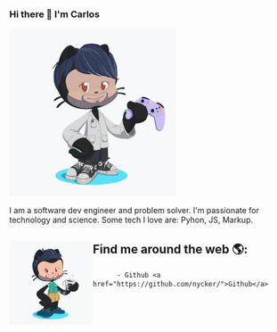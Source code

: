 ### Hi there 👋 I'm Carlos
<img src="https://raw.githubusercontent.com/nycker/nycker/master/octo-nycker.png" width=300 >

I am a software dev engineer and problem solver. I'm passionate for technology and science. Some tech I love are: Pyhon, JS, Markup. 

## Find me around the web 🌎: <img src="https://raw.githubusercontent.com/nycker/nycker/master/octo-nycker-coffee.png" align="left" width=150>
          - Github <a href="https://github.com/nycker/">Github</a>

<!--
**nycker/nycker** is a ✨ _special_ ✨ repository because its `README.md` (this file) appears on your GitHub profile.

Here are some ideas to get you started:

- 🔭 I’m currently working on ...
- 🌱 I’m currently learning ...
- 👯 I’m looking to collaborate on ...
- 🤔 I’m looking for help with ...
- 💬 Ask me about ...
- 📫 How to reach me: ...
- 😄 Pronouns: ...
- ⚡ Fun fact: ...
-->
